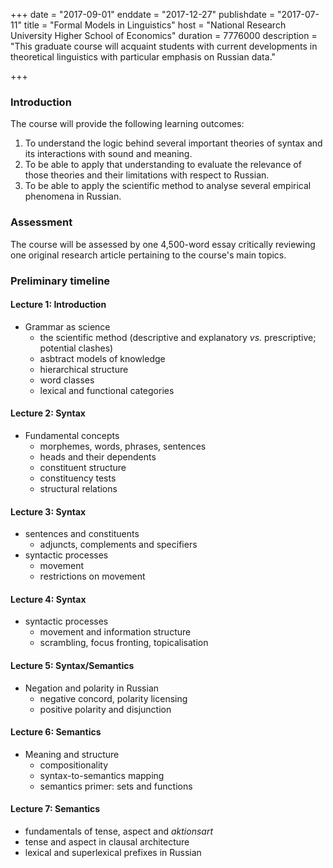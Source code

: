 +++
date = "2017-09-01"
enddate = "2017-12-27"
publishdate = "2017-07-11"
title = "Formal Models in Linguistics"
host = "National Research University Higher School of Economics"
duration = 7776000
description = "This graduate course will acquaint students with current developments in theoretical linguistics with particular emphasis on Russian data."

+++

### Introduction ###

The course will provide the following learning outcomes:

1. To understand the logic behind several important theories of syntax and its interactions with sound and meaning.
2. To be able to apply that understanding to evaluate the relevance of those theories and their limitations with respect to Russian.
3. To be able to apply the scientific method to analyse several empirical phenomena in Russian.

### Assessment ###

The course will be assessed by one 4,500-word essay critically reviewing one original research article pertaining to the course's main topics.

### Preliminary timeline ###

#### Lecture 1: Introduction ####

* Grammar as science
    * the scientific method (descriptive and explanatory *vs.* prescriptive; potential clashes)
    * asbtract models of knowledge
    * hierarchical structure
    * word classes
    * lexical and functional categories

#### Lecture 2: Syntax ####

* Fundamental concepts
    * morphemes, words, phrases, sentences
    * heads and their dependents
    * constituent structure
    * constituency tests
    * structural relations
	
#### Lecture 3: Syntax ####

* sentences and constituents
    * adjuncts, complements and specifiers
* syntactic processes
    * movement
    * restrictions on movement



#### Lecture 4: Syntax ####

* syntactic processes
    * movement and information structure
    * scrambling, focus fronting, topicalisation
	
#### Lecture 5: Syntax/Semantics ####

* Negation and polarity in Russian
    * negative concord, polarity licensing
    * positive polarity and disjunction


#### Lecture 6: Semantics ####

* Meaning and structure
    * compositionality
    * syntax-to-semantics mapping
    * semantics primer: sets and functions



#### Lecture 7: Semantics ####

* fundamentals of tense, aspect and *aktionsart*
* tense and aspect in clausal architecture
* lexical and superlexical prefixes in Russian 

